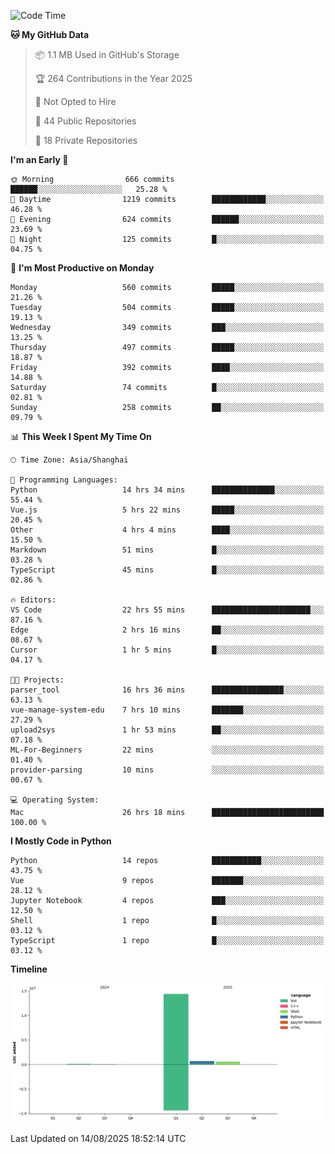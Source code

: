 <!--START_SECTION:waka-->
![Code Time](http://img.shields.io/badge/Code%20Time-670%20hrs%2019%20mins-blue)

**🐱 My GitHub Data** 

> 📦 1.1 MB Used in GitHub's Storage 
 > 
> 🏆 264 Contributions in the Year 2025
 > 
> 🚫 Not Opted to Hire
 > 
> 📜 44 Public Repositories 
 > 
> 🔑 18 Private Repositories 
 > 
**I'm an Early 🐤** 

```text
🌞 Morning                666 commits         ██████░░░░░░░░░░░░░░░░░░░   25.28 % 
🌆 Daytime                1219 commits        ████████████░░░░░░░░░░░░░   46.28 % 
🌃 Evening                624 commits         ██████░░░░░░░░░░░░░░░░░░░   23.69 % 
🌙 Night                  125 commits         █░░░░░░░░░░░░░░░░░░░░░░░░   04.75 % 
```
📅 **I'm Most Productive on Monday** 

```text
Monday                   560 commits         █████░░░░░░░░░░░░░░░░░░░░   21.26 % 
Tuesday                  504 commits         █████░░░░░░░░░░░░░░░░░░░░   19.13 % 
Wednesday                349 commits         ███░░░░░░░░░░░░░░░░░░░░░░   13.25 % 
Thursday                 497 commits         █████░░░░░░░░░░░░░░░░░░░░   18.87 % 
Friday                   392 commits         ████░░░░░░░░░░░░░░░░░░░░░   14.88 % 
Saturday                 74 commits          █░░░░░░░░░░░░░░░░░░░░░░░░   02.81 % 
Sunday                   258 commits         ██░░░░░░░░░░░░░░░░░░░░░░░   09.79 % 
```


📊 **This Week I Spent My Time On** 

```text
🕑︎ Time Zone: Asia/Shanghai

💬 Programming Languages: 
Python                   14 hrs 34 mins      ██████████████░░░░░░░░░░░   55.44 % 
Vue.js                   5 hrs 22 mins       █████░░░░░░░░░░░░░░░░░░░░   20.45 % 
Other                    4 hrs 4 mins        ████░░░░░░░░░░░░░░░░░░░░░   15.50 % 
Markdown                 51 mins             █░░░░░░░░░░░░░░░░░░░░░░░░   03.28 % 
TypeScript               45 mins             █░░░░░░░░░░░░░░░░░░░░░░░░   02.86 % 

🔥 Editors: 
VS Code                  22 hrs 55 mins      ██████████████████████░░░   87.16 % 
Edge                     2 hrs 16 mins       ██░░░░░░░░░░░░░░░░░░░░░░░   08.67 % 
Cursor                   1 hr 5 mins         █░░░░░░░░░░░░░░░░░░░░░░░░   04.17 % 

🐱‍💻 Projects: 
parser_tool              16 hrs 36 mins      ████████████████░░░░░░░░░   63.13 % 
vue-manage-system-edu    7 hrs 10 mins       ███████░░░░░░░░░░░░░░░░░░   27.29 % 
upload2sys               1 hr 53 mins        ██░░░░░░░░░░░░░░░░░░░░░░░   07.18 % 
ML-For-Beginners         22 mins             ░░░░░░░░░░░░░░░░░░░░░░░░░   01.40 % 
provider-parsing         10 mins             ░░░░░░░░░░░░░░░░░░░░░░░░░   00.67 % 

💻 Operating System: 
Mac                      26 hrs 18 mins      █████████████████████████   100.00 % 
```

**I Mostly Code in Python** 

```text
Python                   14 repos            ███████████░░░░░░░░░░░░░░   43.75 % 
Vue                      9 repos             ███████░░░░░░░░░░░░░░░░░░   28.12 % 
Jupyter Notebook         4 repos             ███░░░░░░░░░░░░░░░░░░░░░░   12.50 % 
Shell                    1 repo              █░░░░░░░░░░░░░░░░░░░░░░░░   03.12 % 
TypeScript               1 repo              █░░░░░░░░░░░░░░░░░░░░░░░░   03.12 % 
```



**Timeline**

![Lines of Code chart](https://raw.githubusercontent.com/White1943/White1943/main/assets/bar_graph.png)


 Last Updated on 14/08/2025 18:52:14 UTC
<!--END_SECTION:waka-->
